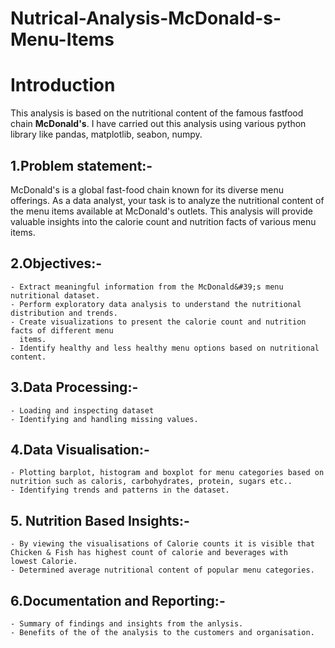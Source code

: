 # Nutrical-Analysis-McDonald-s-Menu-Items



# Introduction

This analysis is based on the nutritional content of the famous fastfood chain **McDonald's**. I have carried out this analysis using various python library like pandas, matplotlib, seabon, numpy.


## 1.Problem statement:-
McDonald's is a global fast-food chain known for its diverse menu offerings. As a data analyst, your task is to analyze the nutritional content of the menu items available at McDonald's outlets. This analysis will provide valuable insights into the calorie count and nutrition facts of various menu items.

## 2.Objectives:-
    - Extract meaningful information from the McDonald&#39;s menu nutritional dataset.
    - Perform exploratory data analysis to understand the nutritional distribution and trends.
    - Create visualizations to present the calorie count and nutrition facts of different menu
      items.
    - Identify healthy and less healthy menu options based on nutritional content.
    
## 3.Data Processing:-
    - Loading and inspecting dataset
    - Identifying and handling missing values.
    
## 4.Data Visualisation:-
    - Plotting barplot, histogram and boxplot for menu categories based on nutrition such as caloris, carbohydrates, protein, sugars etc..
    - Identifying trends and patterns in the dataset.
    
    
## 5. Nutrition Based Insights:-
    - By viewing the visualisations of Calorie counts it is visible that Chicken & Fish has highest count of calorie and beverages with           lowest Calorie.
    - Determined average nutritional content of popular menu categories.
    
    
## 6.Documentation and Reporting:-
    - Summary of findings and insights from the anlysis.
    - Benefits of the of the analysis to the customers and organisation.
